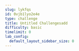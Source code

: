 ```yaml
---
slug: lykfqs
id: 0vjb1lyo2e4e
type: challenge
title: Untitled Challengesadd
difficulty: basic
timelimit: 0
lab_config:
  default_layout_sidebar_size: 0
---
```


